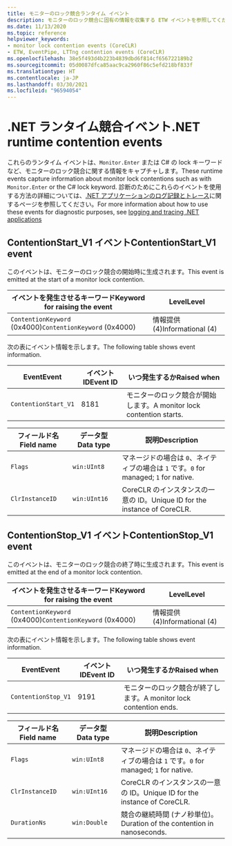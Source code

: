 ```yaml
---
title: モニターのロック競合ランタイム イベント
description: モニターのロック競合に固有の情報を収集する ETW イベントを参照してください。
ms.date: 11/13/2020
ms.topic: reference
helpviewer_keywords:
- monitor lock contention events (CoreCLR)
- ETW, EventPipe, LTTng contention events (CoreCLR)
ms.openlocfilehash: 38e5f493d4b223b4839dbd6f814cf656722189b2
ms.sourcegitcommit: 05d0087dfca85aac9ca2960f86c5efd218bf833f
ms.translationtype: HT
ms.contentlocale: ja-JP
ms.lasthandoff: 03/30/2021
ms.locfileid: "96594054"
---
```

# <a name="net-runtime-contention-events"></a><span data-ttu-id="87c47-103">.NET ランタイム競合イベント</span><span class="sxs-lookup"><span data-stu-id="87c47-103">.NET runtime contention events</span></span>

<span data-ttu-id="87c47-104">これらのランタイム イベントは、`Monitor.Enter` または C# の lock キーワードなど、モニターのロック競合に関する情報をキャプチャします。</span><span class="sxs-lookup"><span data-stu-id="87c47-104">These runtime events capture information about monitor lock contentions such as with `Monitor.Enter` or the C# lock keyword.</span></span> <span data-ttu-id="87c47-105">診断のためにこれらのイベントを使用する方法の詳細については、[.NET アプリケーションのログ記録とトレース](../../core/diagnostics/logging-tracing.md)に関するページを参照してください。</span><span class="sxs-lookup"><span data-stu-id="87c47-105">For more information about how to use these events for diagnostic purposes, see [logging and tracing .NET applications](../../core/diagnostics/logging-tracing.md)</span></span>

## <a name="contentionstart_v1-event"></a><span data-ttu-id="87c47-106">ContentionStart_V1 イベント</span><span class="sxs-lookup"><span data-stu-id="87c47-106">ContentionStart_V1 event</span></span>

<span data-ttu-id="87c47-107">このイベントは、モニターのロック競合の開始時に生成されます。</span><span class="sxs-lookup"><span data-stu-id="87c47-107">This event is emitted at the start of a monitor lock contention.</span></span>

|<span data-ttu-id="87c47-108">イベントを発生させるキーワード</span><span class="sxs-lookup"><span data-stu-id="87c47-108">Keyword for raising the event</span></span>|<span data-ttu-id="87c47-109">Level</span><span class="sxs-lookup"><span data-stu-id="87c47-109">Level</span></span>|
|-----------------------------------|-----------|
|<span data-ttu-id="87c47-110">`ContentionKeyword` (0x4000)</span><span class="sxs-lookup"><span data-stu-id="87c47-110">`ContentionKeyword` (0x4000)</span></span>|<span data-ttu-id="87c47-111">情報提供 (4)</span><span class="sxs-lookup"><span data-stu-id="87c47-111">Informational (4)</span></span>|

 <span data-ttu-id="87c47-112">次の表にイベント情報を示します。</span><span class="sxs-lookup"><span data-stu-id="87c47-112">The following table shows event information.</span></span>

|<span data-ttu-id="87c47-113">Event</span><span class="sxs-lookup"><span data-stu-id="87c47-113">Event</span></span>|<span data-ttu-id="87c47-114">イベント ID</span><span class="sxs-lookup"><span data-stu-id="87c47-114">Event ID</span></span>|<span data-ttu-id="87c47-115">いつ発生するか</span><span class="sxs-lookup"><span data-stu-id="87c47-115">Raised when</span></span>|
|-----------|--------------|-----------------|
|`ContentionStart_V1`|<span data-ttu-id="87c47-116">81</span><span class="sxs-lookup"><span data-stu-id="87c47-116">81</span></span>|<span data-ttu-id="87c47-117">モニターのロック競合が開始します。</span><span class="sxs-lookup"><span data-stu-id="87c47-117">A monitor lock contention starts.</span></span>|

|<span data-ttu-id="87c47-118">フィールド名</span><span class="sxs-lookup"><span data-stu-id="87c47-118">Field name</span></span>|<span data-ttu-id="87c47-119">データ型</span><span class="sxs-lookup"><span data-stu-id="87c47-119">Data type</span></span>|<span data-ttu-id="87c47-120">説明</span><span class="sxs-lookup"><span data-stu-id="87c47-120">Description</span></span>|
|----------------|---------------|-----------------|
|`Flags`|`win:UInt8`|<span data-ttu-id="87c47-121">マネージドの場合は `0`、ネイティブの場合は `1` です。</span><span class="sxs-lookup"><span data-stu-id="87c47-121">`0` for managed; `1` for native.</span></span>|
|`ClrInstanceID`|`win:UInt16`|<span data-ttu-id="87c47-122">CoreCLR のインスタンスの一意の ID。</span><span class="sxs-lookup"><span data-stu-id="87c47-122">Unique ID for the instance of CoreCLR.</span></span>|

## <a name="contentionstop_v1-event"></a><span data-ttu-id="87c47-123">ContentionStop_V1 イベント</span><span class="sxs-lookup"><span data-stu-id="87c47-123">ContentionStop_V1 event</span></span>

<span data-ttu-id="87c47-124">このイベントは、モニターのロック競合の終了時に生成されます。</span><span class="sxs-lookup"><span data-stu-id="87c47-124">This event is emitted at the end of a monitor lock contention.</span></span>

|<span data-ttu-id="87c47-125">イベントを発生させるキーワード</span><span class="sxs-lookup"><span data-stu-id="87c47-125">Keyword for raising the event</span></span>|<span data-ttu-id="87c47-126">Level</span><span class="sxs-lookup"><span data-stu-id="87c47-126">Level</span></span>|
|-----------------------------------|-----------|
|<span data-ttu-id="87c47-127">`ContentionKeyword` (0x4000)</span><span class="sxs-lookup"><span data-stu-id="87c47-127">`ContentionKeyword` (0x4000)</span></span>|<span data-ttu-id="87c47-128">情報提供 (4)</span><span class="sxs-lookup"><span data-stu-id="87c47-128">Informational (4)</span></span>|

 <span data-ttu-id="87c47-129">次の表にイベント情報を示します。</span><span class="sxs-lookup"><span data-stu-id="87c47-129">The following table shows event information.</span></span>

|<span data-ttu-id="87c47-130">Event</span><span class="sxs-lookup"><span data-stu-id="87c47-130">Event</span></span>|<span data-ttu-id="87c47-131">イベント ID</span><span class="sxs-lookup"><span data-stu-id="87c47-131">Event ID</span></span>|<span data-ttu-id="87c47-132">いつ発生するか</span><span class="sxs-lookup"><span data-stu-id="87c47-132">Raised when</span></span>|
|-----------|--------------|-----------------|
|`ContentionStop_V1`|<span data-ttu-id="87c47-133">91</span><span class="sxs-lookup"><span data-stu-id="87c47-133">91</span></span>|<span data-ttu-id="87c47-134">モニターのロック競合が終了します。</span><span class="sxs-lookup"><span data-stu-id="87c47-134">A monitor lock contention ends.</span></span>|

|<span data-ttu-id="87c47-135">フィールド名</span><span class="sxs-lookup"><span data-stu-id="87c47-135">Field name</span></span>|<span data-ttu-id="87c47-136">データ型</span><span class="sxs-lookup"><span data-stu-id="87c47-136">Data type</span></span>|<span data-ttu-id="87c47-137">説明</span><span class="sxs-lookup"><span data-stu-id="87c47-137">Description</span></span>|
|----------------|---------------|-----------------|
|`Flags`|`win:UInt8`|<span data-ttu-id="87c47-138">マネージドの場合は `0`、ネイティブの場合は `1` です。</span><span class="sxs-lookup"><span data-stu-id="87c47-138">`0` for managed; `1` for native.</span></span>|
|`ClrInstanceID`|`win:UInt16`|<span data-ttu-id="87c47-139">CoreCLR のインスタンスの一意の ID。</span><span class="sxs-lookup"><span data-stu-id="87c47-139">Unique ID for the instance of CoreCLR.</span></span>|
|`DurationNs`|`win:Double`|<span data-ttu-id="87c47-140">競合の継続時間 (ナノ秒単位)。</span><span class="sxs-lookup"><span data-stu-id="87c47-140">Duration of the contention in nanoseconds.</span></span>|
